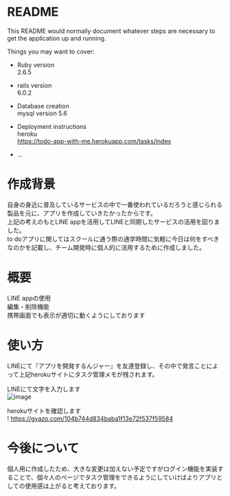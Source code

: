 # README

This README would normally document whatever steps are necessary to get the
application up and running.

Things you may want to cover:

* Ruby version  
2.6.5
 
* rails version  
6.0.2

* Database creation  
mysql version 5.6

* Deployment instructions  
heroku  
https://todo-app-with-me.herokuapp.com/tasks/index

* ...


# 作成背景
自身の身近に普及しているサービスの中で一番使われているだろうと感じられる製品を元に、アプリを作成していきたかったからです。  
上記の考えのもとLINE appを活用してLINEと同期したサービスの活用を図りました。  
to doアプリに関してはスクールに通う際の通学時間に気軽に今日は何をすべきなのかを記載し、チーム開発時に個人的に活用するために作成しました。　　

# 概要
LINE appの使用  
編集・削除機能  
携帯画面でも表示が適切に動くようにしております

# 使い方  
LINEにて『アプリを開発するんジャー』を友達登録し、その中で発言ことによって上記herokuサイトにタスク管理メモが残されます。

LINEにて文字を入力します  
![image](https://user-images.githubusercontent.com/61692101/80792250-036a2300-8bcf-11ea-8510-bdf99c3606d7.png)  
  
herokuサイトを確認します  
! https://gyazo.com/104b744d834baba1f13e72f537f59584

# 今後について  
個人用に作成したため、大きな変更は加えない予定ですがログイン機能を実装することで、個々人のページでタスク管理をできるようにしていけばよりアプリとしての使用感は上がると考えております。


